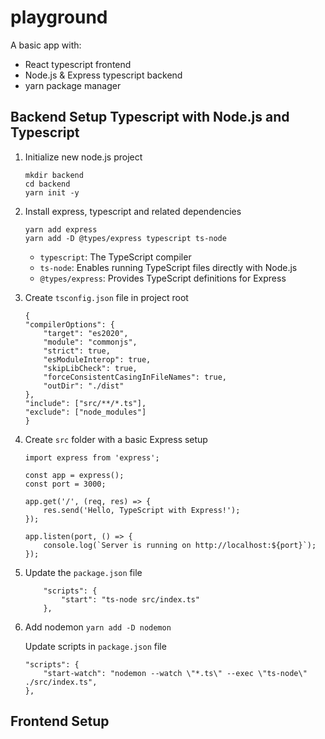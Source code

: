 # playground
A basic app with:
- React typescript frontend
- Node.js & Express typescript backend
- yarn package manager

## Backend Setup Typescript with Node.js and Typescript

1. Initialize new node.js project
    ```
    mkdir backend
    cd backend
    yarn init -y
    ```

2. Install express, typescript and related dependencies
    ```
    yarn add express
    yarn add -D @types/express typescript ts-node
    ```
    - `typescript`: The TypeScript compiler<br>
    - `ts-node`: Enables running TypeScript files directly with Node.js
    - `@types/express`: Provides TypeScript definitions for Express

3. Create `tsconfig.json` file in project root
    ```
    {
    "compilerOptions": {
        "target": "es2020",
        "module": "commonjs",
        "strict": true,
        "esModuleInterop": true,
        "skipLibCheck": true,
        "forceConsistentCasingInFileNames": true,
        "outDir": "./dist"
    },
    "include": ["src/**/*.ts"],
    "exclude": ["node_modules"]
    }
    ```

4. Create `src` folder with a basic Express setup
    ```
    import express from 'express';

    const app = express();
    const port = 3000;

    app.get('/', (req, res) => {
        res.send('Hello, TypeScript with Express!');
    });

    app.listen(port, () => {
        console.log(`Server is running on http://localhost:${port}`);
    });
    ```

5. Update the `package.json` file
    ```
        "scripts": {
            "start": "ts-node src/index.ts"
        },
    ```

6. Add nodemon
    `yarn add -D nodemon`<br>

    Update scripts in `package.json` file
    ```
    "scripts": {
        "start-watch": "nodemon --watch \"*.ts\" --exec \"ts-node\" ./src/index.ts",
    },
    ```

## Frontend Setup